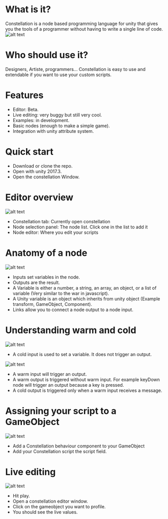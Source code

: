 # What is it?
Constellation is a node based programming language for unity that gives you the tools of a programmer without having to write a single line of code. 
![alt text](https://static.wixstatic.com/media/cbe6c9_c583619449df44bbb2a89427973123a3~mv2.png/v1/fill/w_897,h_715,al_c,usm_0.66_1.00_0.01/cbe6c9_c583619449df44bbb2a89427973123a3~mv2.png)

# Who should use it?
Designers, Artiste, programmers... Constellation is easy to use and extendable if you want to use your custom scripts.

# Features
- Editor: Beta.
- Live editing: very buggy but still very cool.
- Examples: in development.
- Basic nodes (enough to make a simple game).
- Integration with unity attribute system.

# Quick start
- Download or clone the repo.
- Open with unity 2017.3.
- Open the constellation Window.

# Editor overview
![alt text](https://static.wixstatic.com/media/cbe6c9_88e6cc8d9fde4f9099d8d5f6402861c1~mv2.png/v1/fill/w_767,h_413,al_c,usm_0.66_1.00_0.01/cbe6c9_88e6cc8d9fde4f9099d8d5f6402861c1~mv2.png)
- Constellation tab:  Currently open constellation
- Node selection panel: The node list. Click one in the list to add it
- Node editor: Where you edit your scripts

# Anatomy of a node
![alt text](https://static.wixstatic.com/media/cbe6c9_908c53aaea714a2e8c80f5515578e157~mv2.png/v1/fill/w_600,h_233,al_c,usm_0.66_1.00_0.01/cbe6c9_908c53aaea714a2e8c80f5515578e157~mv2.png)
- Inputs set variables in the node.
- Outputs are the result.
- A Variable is either a number, a string, an array, an object, or a list of variable (Very similar to the war in javascript).
- A Unity variable is an object which inherits from unity object (Example transform, GameObject, Component).
- Links allow you to connect a node output to a node input.

# Understanding warm and cold
![alt text](https://static.wixstatic.com/media/cbe6c9_22ed6088948346fc83a4b6ef837b9fc3~mv2.png/v1/fill/w_600,h_104,al_c,usm_0.66_1.00_0.01/cbe6c9_22ed6088948346fc83a4b6ef837b9fc3~mv2.png)
- A cold input is used to set a variable. It does not trigger an output.​

![alt text](https://static.wixstatic.com/media/cbe6c9_dd76f7debe734607b2807df5a50a8cfa~mv2.png/v1/fill/w_701,h_125,al_c,lg_1/cbe6c9_dd76f7debe734607b2807df5a50a8cfa~mv2.png)
- A warm input will trigger an output.
- A warm output is triggered without warm input. For example keyDown node will trigger an output because a key is pressed.
- A cold output is triggered only when a warm input receives a message.

# Assigning your script to a GameObject
![alt text](https://static.wixstatic.com/media/cbe6c9_c26b21b554884010ba84d41388d00526~mv2.png/v1/fill/w_267,h_75,al_c/cbe6c9_c26b21b554884010ba84d41388d00526~mv2.png)
- Add a Constellation behaviour component to your GameObject
- Add your Constellation script the script field.

# Live editing
![alt text](https://static.wixstatic.com/media/cbe6c9_ca78219d477d44998dd55d91d0ae68c2~mv2.png/v1/fill/w_920,h_475,al_c,usm_0.66_1.00_0.01/cbe6c9_ca78219d477d44998dd55d91d0ae68c2~mv2.png)
- Hit play.
- Open a constellation editor window.
- Click on the gameobject you want to profile.
- You should see the live values.

